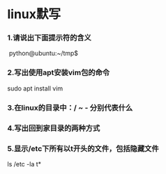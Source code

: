 # linux默写

### 1.请说出下面提示符的含义

​    python@ubuntu:~/tmp$

### 2.写出使用apt安装vim包的命令

sudo apt install vim

### 3.在linux的目录中：/  ~  - 分别代表什么

### 4.写出回到家目录的两种方式

### 5.显示/etc下所有以t开头的文件，包括隐藏文件

ls /etc -la t*

###  